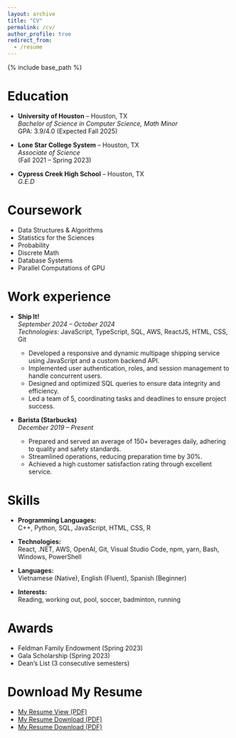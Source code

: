 ```yaml
---
layout: archive
title: "CV"
permalink: /cv/
author_profile: true
redirect_from:
  - /resume
---
```


{% include base_path %}

Education
======
* **University of Houston** – Houston, TX  
  *Bachelor of Science in Computer Science, Math Minor*  
  GPA: 3.9/4.0 (Expected Fall 2025)  

* **Lone Star College System** – Houston, TX  
  *Associate of Science*  
  (Fall 2021 – Spring 2023)  

* **Cypress Creek High School** – Houston, TX  
  *G.E.D*  

Coursework
======
* Data Structures & Algorithms  
* Statistics for the Sciences  
* Probability  
* Discrete Math  
* Database Systems  
* Parallel Computations of GPU 

Work experience
======
* **Ship It!**  
  *September 2024 – October 2024*  
  *Technologies:* JavaScript, TypeScript, SQL, AWS, ReactJS, HTML, CSS, Git  
  - Developed a responsive and dynamic multipage shipping service using JavaScript and a custom backend API.  
  - Implemented user authentication, roles, and session management to handle concurrent users.  
  - Designed and optimized SQL queries to ensure data integrity and efficiency.  
  - Led a team of 5, coordinating tasks and deadlines to ensure project success.

* **Barista (Starbucks)**  
  *December 2019 – Present*  
  - Prepared and served an average of 150+ beverages daily, adhering to quality and safety standards.  
  - Streamlined operations, reducing preparation time by 30%.  
  - Achieved a high customer satisfaction rating through excellent service. 
  
Skills
======
* **Programming Languages:**  
  C++, Python, SQL, JavaScript, HTML, CSS, R  

* **Technologies:**  
  React, .NET, AWS, OpenAI, Git, Visual Studio Code, npm, yarn, Bash, Windows, PowerShell  

* **Languages:**  
  Vietnamese (Native), English (Fluent), Spanish (Beginner)  

* **Interests:**  
  Reading, working out, pool, soccer, badminton, running  

Awards
======
* Feldman Family Endowment (Spring 2023)  
* Gala Scholarship (Spring 2023)  
* Dean’s List (3 consecutive semesters)  

Download My Resume
======
* [My Resume View (PDF)](https://docs.google.com/document/d/1k25X6d3-DwgvbFzJer5hXLO0phppsQ1Q/edit)
* [My Resume Download (PDF)](.\files\resume.pdf?download=1)
* [My Resume Download (PDF)](files\resume.pdf?download=1)